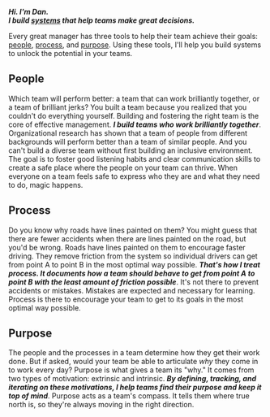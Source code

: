 **_Hi. I'm Dan. <br/>I build [systems][1] that help teams make great decisions._**

Every great manager has three tools to help their team achieve their goals: [people][2], [process][2], and [purpose][2]. Using these tools, I'll help you build systems to unlock the potential in your teams.

## People 
Which team will perform better: a team that can work brilliantly together, or a team of brilliant jerks? You built a team because you realized that you couldn't do everything yourself. Building and fostering the right team is the core of effective management. **_I build teams who work brilliantly together_**. Organizational research has shown that a team of people from different backgrounds will perform better than a team of similar people. And you can't build a diverse team without first building an inclusive environment. The goal is to foster good listening habits and clear communication skills to create a safe place where the people on your team can thrive. When everyone on a team feels safe to express who they are and what they need to do, magic happens.

## Process
Do you know why roads have lines painted on them? You might guess that there are fewer accidents when there are lines painted on the road, but you'd be wrong. Roads have lines painted on them to encourage faster driving. They remove friction from the system so individual drivers can get from point A to point B in the most optimal way possible. **_That's how I treat process. It documents how a team should behave to get from point A to point B with the least amount of friction possible_**. It's not there to prevent accidents or mistakes. Mistakes are expected and necessary for learning. Process is there to encourage your team to get to its goals in the most optimal way possible.

## Purpose
The people and the processes in a team determine how they get their work done. But if asked, would your team be able to articulate _why_ they come in to work every day? Purpose is what gives a team its "why." It comes from two types of motivation: extrinsic and intrinsic. **_By defining, tracking, and iterating on these motivations, I help teams find their purpose and keep it top of mind_**. Purpose acts as a team's compass. It tells them where true north is, so they're always moving in the right direction.

[1]: https://www.amazon.com/gp/product/1603580557/ref=as_li_tl?ie=UTF8&camp=1789&creative=9325&creativeASIN=1603580557&linkCode=as2&tag=techwraith-20&linkId=308b02a7b2eeb400cb215416315eac2e
[2]: https://www.amazon.com/gp/product/0735219567/ref=as_li_tl?ie=UTF8&camp=1789&creative=9325&creativeASIN=0735219567&linkCode=as2&tag=techwraith-20&linkId=3c59feb36391f213e52b3e91c7f4602c
